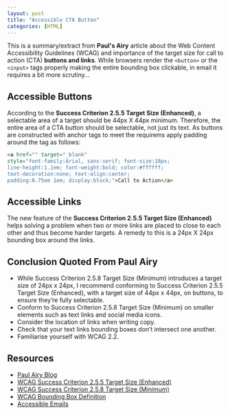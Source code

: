 ```yaml
---
layout: post
title: "Accessible CTA Button"
categories: [HTML]
---
```

This is a summary/extract from **Paul's Airy** article about the Web Content Accessibility Guidelines (WCAG) and importance of the target size for call to action (CTA) **buttons and links**. While browsers render the ```<button>``` or the `<input>` tags properly making the entire bounding box clickable, in email it requires a bit more scrutiny&hellip;

## Accessible Buttons
According to the **Success Criterion 2.5.5 Target Size (Enhanced)**, a selectable area of a target should be 44px X 44px minimum. Therefore, the entire area of a CTA button should be selectable, not just its text. As buttons are constructed with anchor tags to meet the requirems apply padding around the <a> tag as follows:

```html
<a href="" target="_blank" 
style="font-family:Arial, sans-serif; font-size:18px; 
line-height:1.1em; font-weight:bold; color:#ffffff; 
text-decoration:none; text-align:center; 
padding:0.75em 1em; display:block;">Call to Action</a>
```

## Accessible Links
The new feature of the **Success Criterion 2.5.5 Target Size (Enhanced)** helps solving a problem when two or more links are placed to close to each other and thus become harder targets. A remedy to this is a 24px X 24px bounding box around the links.

## Conclusion Quoted From Paul Airy
*   While Success Criterion 2.5.8 Target Size (Minimum) introduces a target size of 24px x 24px, I recommend conforming to Success Criterion 2.5.5 Target Size (Enhanced), with a target size of 44px x 44px, on buttons, to ensure they’re fully selectable.
*   Conform to Success Criterion 2.5.8 Target Size (Minimum) on smaller elements such as text links and social media icons.
*   Consider the location of links when writing copy.
*   Check that your text links bounding boxes don’t intersect one another.
*   Familiarise yourself with WCAG 2.2.


## Resources
*   [Paul Airy Blog](https://beyondtheenvelope.cmail19.com/t/d-e-vtlody-jlaiyail-a/)
*   [WCAG Success Criterion 2.5.5 Target Size (Enhanced)](https://www.w3.org/TR/WCAG22/#target-size-enhanced)
*   [WCAG Success Criterion 2.5.8 Target Size (Minimum)](https://www.w3.org/TR/WCAG22/#target-size-minimum)
*   [WCAG Bounding Box Definition](https://www.w3.org/TR/WCAG22/#dfn-bounding-boxes)
*   [Accessible Emails](/accessible-emails/)